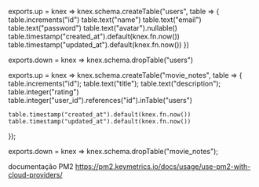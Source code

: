 exports.up = knex => knex.schema.createTable("users", table => {
    table.increments("id")
    table.text("name")
    table.text("email")
    table.text("password")
    table.text("avatar").nullable()
    table.timestamp("created_at").default(knex.fn.now())
    table.timestamp("updated_at").default(knex.fn.now())
})


exports.down = knex => knex.schema.dropTable("users")




exports.up = knex => knex.schema.createTable("movie_notes", table => {
    table.increments("id");
    table.text("title");
    table.text("description");
    table.integer("rating")
    table.integer("user_id").references("id").inTable("users")
  
    table.timestamp("created_at").default(knex.fn.now())
    table.timestamp("updated_at").default(knex.fn.now())
  });
  
  exports.down = knex => knex.schema.dropTable("movie_notes");


  documentação PM2
  https://pm2.keymetrics.io/docs/usage/use-pm2-with-cloud-providers/